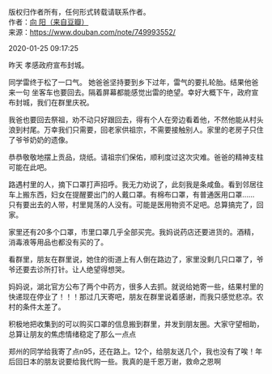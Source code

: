 版权归作者所有，任何形式转载请联系作者。  
作者：[向  阳（来自豆瓣）](https://www.douban.com/note/749993552/)  
来源：https://www.douban.com/note/749993552/  

2020-01-25 09:17:25

昨天 孝感政府宣布封城。  

同学雷终于松了一口气。 她爸爸坚持要到乡下过年，雷气的要扎轮胎。结果他爸来一句 坐客车也要回去。隔着屏幕都能感觉出雷的绝望。幸好大概下午，政府宣布封城，我们在群里庆祝。  

我爸也要回去祭祖，劝不动只好跟回去，得有个人在旁边看着他，不然他能从村头浪到村尾。万幸我们只需要，回老家供祖宗，不需要接触别人。家里的老房子只住了爷爷奶奶的遗像。  

恭恭敬敬地摆上贡品，烧纸。请祖宗们保佑，顺利度过这次灾难。爸爸的精神支柱可能在此吧。

路遇村里的人，摘下口罩打声招呼。我无力劝说了，此刻我是条咸鱼。看到邻居往车上搬东西，妇女在提醒要出门的人戴口罩。有棉布口罩，有普通医用口罩…… 只有要出去的人带，村里晃荡的人没有。可能是医用物资不足吧。总算搞完了，回家。

家里还有20多个口罩，市里口罩几乎全部买完。我妈说药店还要进货的。酒精，消毒液等用品也都没有买的了。

看群里，朋友在群里说，她住的街道上有人倒在路边了，家里没剩几只口罩了，爷爷还要去诊所打针。让人绝望得想哭。

妈妈说，湖北官方公布了两个中药方，很多人去抓。就说给她寄一些，结果村里的快递现在停业了！！！那过几天寄吧，朋友在群里说着感谢，而我只感觉悲凉。农村的条件太差了。

积极地把收集到的可以购买口罩的信息搬到群里，并发到朋友圈。大家守望相助，总算让朋友的焦虑情绪稳定了那么一点点

郑州的同学给我寄了点n95，还在路上。12个，给朋友送几个，我也没有了唉！年后回日本的朋友说要给我代购一些。我真的是千恩万谢，救命之恩啊
